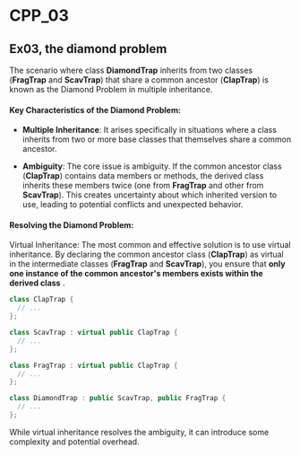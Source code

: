 # CPP_03

## Ex03, the diamond problem

The scenario where class **DiamondTrap** inherits from two classes (**FragTrap** and **ScavTrap**) that share a common ancestor (**ClapTrap**) is known as the Diamond Problem in multiple inheritance.

#### Key Characteristics of the Diamond Problem:

+ **Multiple Inheritance**: It arises specifically in situations where a class inherits from two or more base classes that themselves share a common ancestor.  

+ **Ambiguity**: The core issue is ambiguity. If the common ancestor class (**ClapTrap**) contains data members or methods, the derived class inherits these members twice (one from **FragTrap** and other from **ScavTrap**). This creates uncertainty about which inherited version to use, leading to potential conflicts and unexpected behavior.


#### Resolving the Diamond Problem:

Virtual Inheritance: The most common and effective solution is to use virtual inheritance. By declaring the common ancestor class (**ClapTrap**) as virtual in the intermediate classes (**FragTrap** and **ScavTrap**), you ensure that **only one instance of the common ancestor's members exists within the derived class** .


```c++
class ClapTrap { 
  // ... 
};

class ScavTrap : virtual public ClapTrap { 
  // ... 
};

class FragTrap : virtual public ClapTrap { 
  // ... 
};

class DiamondTrap : public ScavTrap, public FragTrap { 
  // ... 
};

```


While virtual inheritance resolves the ambiguity, it can introduce some complexity and potential overhead.
